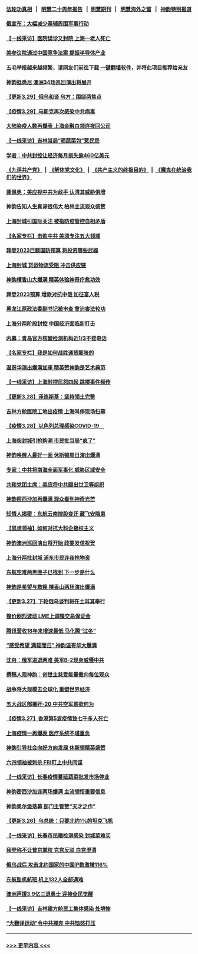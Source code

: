#### [法轮功真相](https://github.com/gfw-breaker/truth/blob/master/README.md?t=0) &nbsp;&nbsp;|&nbsp;&nbsp; [明慧二十周年报告](https://github.com/gfw-breaker/mh-reports/blob/master/README.md?t=0) &nbsp;&nbsp;|&nbsp;&nbsp;[明慧期刊](https://github.com/gfw-breaker/mh-qikan) &nbsp;&nbsp;|&nbsp;&nbsp; [明慧海外之窗](https://github.com/gfw-breaker/mh-news/blob/master/README.md?t=0) &nbsp;&nbsp;|&nbsp;&nbsp; [神韵特别报道](https://github.com/gfw-breaker/mh-news/blob/master/shenyun.md?t=0)
#### [俄宣布：大幅减少基辅周围军事行动](../pages/nf4514/n13681409.md?t=03300351) 
#### [【一线采访】医院误诊又封院 上海一老人死亡](../pages/nf4514/n13680719.md?t=03300351) 
#### [美参议院通过中国竞争法案 提振半导体产业](../pages/nf4514/n13681136.md?t=03300351) 
#### 五毛举报越来越频繁，请网友们前往下载 [一键翻墙软件](https://github.com/gfw-breaker/ssr-accounts)，并将此项目推荐给亲友
#### [神韵抵悉尼 澳洲34场巡回演出将展开](../pages/nf4514/n13675360.md?t=03300351) 
#### [【更新3.29】俄乌和谈 乌方：围绕两焦点](../pages/nf4514/n13680855.md?t=03300351) 
#### [【疫情3.29】马斯克再次感染中共病毒](../pages/nf4514/n13680482.md?t=03300351) 
#### [大陆染疫人数再爆表 上海金融白领连夜回公司](../pages/nf4514/n13680655.md?t=03300351) 
#### [【一线采访】吉林当局“晒蔬菜包”惹民怨](../pages/nf4514/n13680572.md?t=03300351) 
#### [学者：中共封控让经济每月损失逾460亿美元](../pages/nf4514/n13680436.md?t=03300351) 
#### [《九评共产党》](https://github.com/begood0513/9ping.md/blob/master/README.md) &nbsp;|&nbsp; [《解体党文化》](../../../../jtdwh.md/blob/master/README.md)  &nbsp;|&nbsp; [《共产主义的终极目的》](../../../../gczydzjmd.md/blob/master/README.md) &nbsp;|&nbsp; [《魔鬼在统治我们的世界》](../../../../mgztzwmdsj.md/blob/master/README.md) 
#### [蓬佩奥：美应视中共为敌手 认清其威胁俱增](../pages/nf4514/n13680073.md?t=03300351) 
#### [神韵告知人生真谛很伟大 柏林主流观众盛赞](../pages/nf4514/n13679924.md?t=03300351) 
#### [上海封城引国际关注 被指防疫管控自相矛盾](../pages/nf4514/n13679402.md?t=03300351) 
#### [【名家专栏】击败中共 美须专注五大领域](../pages/nf4514/n13679833.md?t=03300351) 
#### [拜登2023巨额国防预算 将投资哪些武器](../pages/nf4514/n13679550.md?t=03300351) 
#### [上海封城 货运物流受阻 冲击供应链](../pages/nf4514/n13679450.md?t=03300351) 
#### [神韵檀香山大爆满 精英体验神奇疗愈功效](../pages/nf4514/n13679092.md?t=03300351) 
#### [拜登2023预算 增款对抗中俄 加征富人税](../pages/nf4514/n13679355.md?t=03300351) 
#### [黑龙江原政法委副书记被审查 曾迫害法轮功](../pages/nf4514/n13678639.md?t=03300351) 
#### [上海分两阶段封控 中国经济面临新打击](../pages/nf4514/n13679353.md?t=03300351) 
#### [内幕：青岛官方核酸检测机构近1/3不接电话](../pages/nf4514/n13679041.md?t=03300351) 
#### [【名家专栏】我是如何战胜通货膨胀的](../pages/nf4514/n13678858.md?t=03300351) 
#### [温哥华演出爆满加座 精英赞神韵是艺术典范](../pages/nf4514/n13678919.md?t=03300351) 
#### [【一线采访】上海封控民怨四起 跳楼事件频传](../pages/nf4514/n13678660.md?t=03300351) 
#### [【更新3.28】泽连斯基：坚持领土完整](../pages/nf4514/n13678637.md?t=03300351) 
#### [吉林方舱医院工地出疫情 上海叫停现场扫墓](../pages/nf4514/n13678342.md?t=03300351) 
#### [【疫情3.28】以色列总理感染COVID-19　](../pages/nf4514/n13678095.md?t=03300351) 
#### [上海突封城引抢购潮 市民批当局“疯了”](../pages/nf4514/n13677355.md?t=03300351) 
#### [神韵唤醒人最好一面 休斯顿周日演出爆满](../pages/nf4514/n13677806.md?t=03300351) 
#### [专家：中共将南海全面军事化 威胁区域安全](../pages/nf4514/n13677601.md?t=03300351) 
#### [共和党团主席：美应将中共踢出世卫等组织](../pages/nf4514/n13677114.md?t=03300351) 
#### [神韵密西沙加再爆满 观众看到神奇光芒](../pages/nf4514/n13677247.md?t=03300351) 
#### [知情人揭密：东航云南控股变迁 藏飞安隐患](../pages/nf4514/n13677001.md?t=03300351) 
#### [【思想领袖】如何对抗大科企极权主义](../pages/nf4514/n13634492.md?t=03300351) 
#### [神韵澳洲巡回演出将开始 政要发信祝贺](../pages/nf4514/n13660958.md?t=03300351) 
#### [上海分两批封城 浦东市民连夜抢物资](../pages/nf4514/n13676849.md?t=03300351) 
#### [东航空难两黑匣子已找到 下一步是什么](../pages/nf4514/n13676661.md?t=03300351) 
#### [神韵是希望与救赎 檀香山两场演出爆满](../pages/nf4514/n13676664.md?t=03300351) 
#### [【更新3.27】下轮俄乌谈判将在土耳其举行](../pages/nf4514/n13675233.md?t=03300351) 
#### [镍价剧烈波动 LME上调镍交易保证金](../pages/nf4514/n13676740.md?t=03300351) 
#### [腾讯营收18年来增速最低 马化腾“过冬”](../pages/nf4514/n13676698.md?t=03300351) 
#### [“感受希望 满载而归” 神韵温哥华大爆满](../pages/nf4514/n13676541.md?t=03300351) 
#### [沈舟：俄军进退两难 美军B-2现身威慑中共](../pages/nf4514/n13675516.md?t=03300351) 
#### [撰稿人观神韵：创世主慈爱能量撒向每位观众](../pages/nf4514/n13675922.md?t=03300351) 
#### [战争将大规模去全球化 重塑世界经济](../pages/nf4514/n13676641.md?t=03300351) 
#### [五大战区部署歼-20 中共空军意欲何为](../pages/nf4514/n13675009.md?t=03300351) 
#### [【疫情3.27】香港第5波疫情致七千多人死亡](../pages/nf4514/n13675192.md?t=03300351) 
#### [上海疫情一再爆表 医疗系统不堪重负](../pages/nf4514/n13676024.md?t=03300351) 
#### [神韵引导社会向好方向发展 休斯顿精英盛赞](../pages/nf4514/n13676194.md?t=03300351) 
#### [六四领袖被刺杀 FBI盯上中共间谍](../pages/nf4514/n13674635.md?t=03300351) 
#### [【一线采访】长春疫情蔓延蔬菜批发市场停业](../pages/nf4514/n13675774.md?t=03300351) 
#### [神韵密西沙加连两场爆满 主流领悟重要信息](../pages/nf4514/n13675754.md?t=03300351) 
#### [神韵奥尔堡落幕 部门主管赞“天才之作”](../pages/nf4514/n13675659.md?t=03300351) 
#### [【更新3.26】乌总统：只要北约1%的坦克飞机](../pages/nf4514/n13674639.md?t=03300351) 
#### [【一线采访】长春市民曝检测感染 封城菜难买](../pages/nf4514/n13675385.md?t=03300351) 
#### [拜登称不让普京掌权 克宫反驳 白宫澄清](../pages/nf4514/n13675186.md?t=03300351) 
#### [俄乌战后 攻击北约国家的中国IP数激增116%](../pages/nf4514/n13675164.md?t=03300351) 
#### [东航坠机航班 机上132人全部遇难](../pages/nf4514/n13674397.md?t=03300351) 
#### [澳洲声援3.9亿三退勇士 迎接全民觉醒](../pages/nf4514/n13674488.md?t=03300351) 
#### [【一线采访】吉林建方舱民工集体感染 处境惨](../pages/nf4514/n13674662.md?t=03300351) 
#### [“大翻译运动”令中共裸奔 中共恼怒打压](../pages/nf4514/n13674838.md?t=03300351) 

----
#### [ >>> 更早内容 <<< ](../indexes/nf4514-earlier.md)
